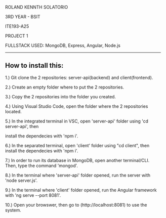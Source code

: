 ROLAND KENNTH SOLATORIO

3RD YEAR - BSIT

ITE193-A25

PROJECT 1


FULLSTACK USED: MongoDB, Express, Angular, Node.js


-------------------------------------------------------


## How to install this:

1.) Git clone the 2 repositories: server-api(backend) and client(frontend).

2.) Create an empty folder where to put the 2 repositories.

3.) Copy the 2 repositories into the folder you created.

4.) Using Visual Studio Code, open the folder where the 2 repositories located.

5.) In the integrated terminal in VSC, open 'server-api' folder using 'cd server-api', then 

install the dependecies with 'npm i'.

6.) In the separated terminal,  open 'client' folder using "cd client", then install the  dependecies with 'npm i'.

7.) In order to run its database in MongoDB, open another terminal/CLI. Then, type the command 'mongod'.

8.) In the terminal where 'server-api' folder opened, run the server with 'node server.js'.

9.) In the terminal where 'client' folder opened, run the Angular framework with 'ng serve --port 8081'.

10.) Open your browswer, then go to (http://localhost:8081) to use the system.
